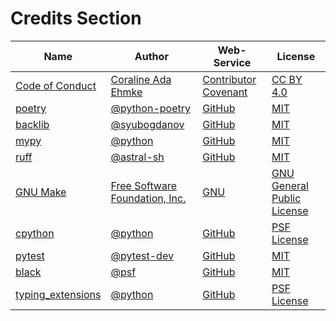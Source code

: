 # Credits Section

| Name                    | Author                               | Web-Service                | License                          |
|-------------------------|--------------------------------------|----------------------------|----------------------------------|
| [Code of Conduct][01]   | [Coraline Ada Ehmke][02]             | [Contributor Covenant][03] | [CC BY 4.0][04]                  |
| [poetry][05]            | [@python-poetry][06]                 | [GitHub][07]               | [MIT][08]                        |
| [backlib][09]           | [@syubogdanov][10]                   | [GitHub][11]               | [MIT][12]                        |
| [mypy][13]              | [@python][14]                        | [GitHub][15]               | [MIT][16]                        |
| [ruff][17]              | [@astral-sh][18]                     | [GitHub][19]               | [MIT][20]                        |
| [GNU Make][21]          | [Free Software Foundation, Inc.][22] | [GNU][23]                  | [GNU General Public License][24] |
| [cpython][25]           | [@python][26]                        | [GitHub][27]               | [PSF License][28]                |
| [pytest][29]            | [@pytest-dev][30]                    | [GitHub][31]               | [MIT][32]                        |
| [black][33]             | [@psf][34]                           | [GitHub][35]               | [MIT][36]                        |
| [typing_extensions][37] | [@python][38]                        | [GitHub][39]               | [PSF License][40]                |

[01]: https://www.contributor-covenant.org/version/2/1/code_of_conduct
[02]: https://where.coraline.codes
[03]: https://www.contributor-covenant.org
[04]: https://github.com/EthicalSource/contributor_covenant/blob/release/LICENSE.md

[05]: https://github.com/python-poetry/poetry
[06]: https://github.com/python-poetry
[07]: https://github.com
[08]: https://github.com/python-poetry/poetry/blob/main/LICENSE

[09]: https://github.com/syubogdanov/backlib
[10]: https://github.com/syubogdanov
[11]: https://github.com
[12]: https://github.com/syubogdanov/backlib/blob/main/LICENSE

[13]: https://github.com/python/mypy
[14]: https://github.com/python
[15]: https://github.com
[16]: https://github.com/python/mypy/blob/master/LICENSE

[17]: https://github.com/astral-sh/ruff
[18]: https://github.com/astral-sh
[19]: https://github.com
[20]: https://github.com/astral-sh/ruff/blob/main/LICENSE

[21]: https://www.gnu.org/software/make
[22]: https://www.gnu.org/software/make/#mission-statement
[23]: https://www.gnu.org/
[24]: https://www.gnu.org/licenses/gpl-3.0.en.html

[25]: https://github.com/python/cpython
[26]: https://github.com/python
[27]: https://github.com
[28]: https://github.com/python/cpython/blob/main/LICENSE

[29]: https://github.com/pytest-dev/pytest
[30]: https://github.com/pytest-dev
[31]: https://github.com
[32]: https://github.com/pytest-dev/pytest/blob/main/LICENSE

[33]: https://github.com/psf/black
[34]: https://github.com/psf
[35]: https://github.com
[36]: https://github.com/psf/black/blob/main/LICENSE

[37]: https://github.com/python/typing_extensions
[38]: https://github.com/python
[39]: https://github.com
[40]: https://github.com/python/typing_extensions/blob/main/LICENSE
